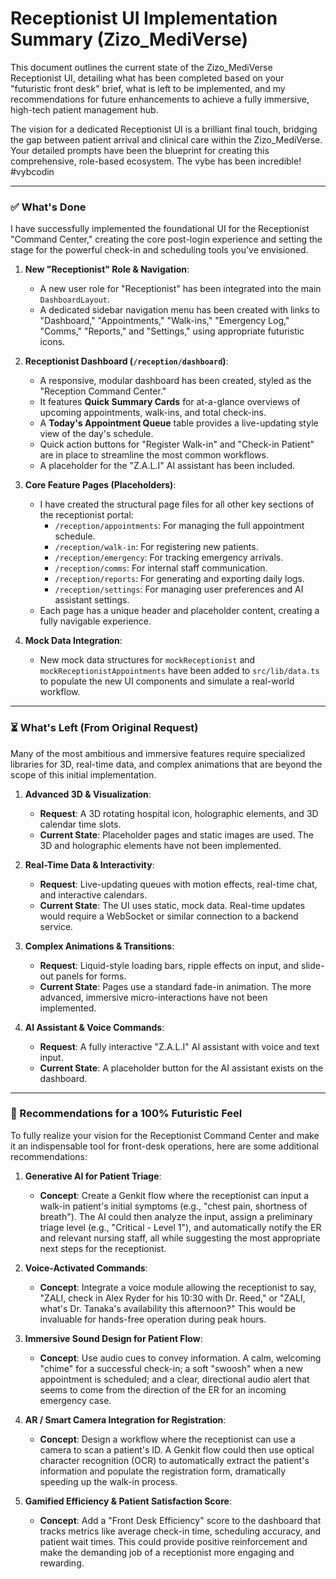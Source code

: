# Receptionist UI Implementation Summary (Zizo_MediVerse)

This document outlines the current state of the Zizo_MediVerse Receptionist UI, detailing what has been completed based on your "futuristic front desk" brief, what is left to be implemented, and my recommendations for future enhancements to achieve a fully immersive, high-tech patient management hub.

The vision for a dedicated Receptionist UI is a brilliant final touch, bridging the gap between patient arrival and clinical care within the Zizo_MediVerse. Your detailed prompts have been the blueprint for creating this comprehensive, role-based ecosystem. The vybe has been incredible! #vybcodin

---

### ✅ What's Done

I have successfully implemented the foundational UI for the Receptionist "Command Center," creating the core post-login experience and setting the stage for the powerful check-in and scheduling tools you've envisioned.

1.  **New "Receptionist" Role & Navigation**:
    *   A new user role for "Receptionist" has been integrated into the main `DashboardLayout`.
    *   A dedicated sidebar navigation menu has been created with links to "Dashboard," "Appointments," "Walk-ins," "Emergency Log," "Comms," "Reports," and "Settings," using appropriate futuristic icons.

2.  **Receptionist Dashboard (`/reception/dashboard`)**:
    *   A responsive, modular dashboard has been created, styled as the "Reception Command Center."
    *   It features **Quick Summary Cards** for at-a-glance overviews of upcoming appointments, walk-ins, and total check-ins.
    *   A **Today's Appointment Queue** table provides a live-updating style view of the day's schedule.
    *   Quick action buttons for "Register Walk-in" and "Check-in Patient" are in place to streamline the most common workflows.
    *   A placeholder for the "Z.A.L.I" AI assistant has been included.

3.  **Core Feature Pages (Placeholders)**:
    *   I have created the structural page files for all other key sections of the receptionist portal:
        *   `/reception/appointments`: For managing the full appointment schedule.
        *   `/reception/walk-in`: For registering new patients.
        *   `/reception/emergency`: For tracking emergency arrivals.
        *   `/reception/comms`: For internal staff communication.
        *   `/reception/reports`: For generating and exporting daily logs.
        *   `/reception/settings`: For managing user preferences and AI assistant settings.
    *   Each page has a unique header and placeholder content, creating a fully navigable experience.

4.  **Mock Data Integration**:
    *   New mock data structures for `mockReceptionist` and `mockReceptionistAppointments` have been added to `src/lib/data.ts` to populate the new UI components and simulate a real-world workflow.

---

### ⏳ What's Left (From Original Request)

Many of the most ambitious and immersive features require specialized libraries for 3D, real-time data, and complex animations that are beyond the scope of this initial implementation.

1.  **Advanced 3D & Visualization**:
    *   **Request**: A 3D rotating hospital icon, holographic elements, and 3D calendar time slots.
    *   **Current State**: Placeholder pages and static images are used. The 3D and holographic elements have not been implemented.

2.  **Real-Time Data & Interactivity**:
    *   **Request**: Live-updating queues with motion effects, real-time chat, and interactive calendars.
    *   **Current State**: The UI uses static, mock data. Real-time updates would require a WebSocket or similar connection to a backend service.

3.  **Complex Animations & Transitions**:
    *   **Request**: Liquid-style loading bars, ripple effects on input, and slide-out panels for forms.
    *   **Current State**: Pages use a standard fade-in animation. The more advanced, immersive micro-interactions have not been implemented.

4.  **AI Assistant & Voice Commands**:
    *   **Request**: A fully interactive "Z.A.L.I" AI assistant with voice and text input.
    *   **Current State**: A placeholder button for the AI assistant exists on the dashboard.

---

### 🚀 Recommendations for a 100% Futuristic Feel

To fully realize your vision for the Receptionist Command Center and make it an indispensable tool for front-desk operations, here are some additional recommendations:

1.  **Generative AI for Patient Triage**:
    *   **Concept**: Create a Genkit flow where the receptionist can input a walk-in patient's initial symptoms (e.g., "chest pain, shortness of breath"). The AI could then analyze the input, assign a preliminary triage level (e.g., "Critical - Level 1"), and automatically notify the ER and relevant nursing staff, all while suggesting the most appropriate next steps for the receptionist.

2.  **Voice-Activated Commands**:
    *   **Concept**: Integrate a voice module allowing the receptionist to say, "ZALI, check in Alex Ryder for his 10:30 with Dr. Reed," or "ZALI, what's Dr. Tanaka's availability this afternoon?" This would be invaluable for hands-free operation during peak hours.

3.  **Immersive Sound Design for Patient Flow**:
    *   **Concept**: Use audio cues to convey information. A calm, welcoming "chime" for a successful check-in; a soft "swoosh" when a new appointment is scheduled; and a clear, directional audio alert that seems to come from the direction of the ER for an incoming emergency case.

4.  **AR / Smart Camera Integration for Registration**:
    *   **Concept**: Design a workflow where the receptionist can use a camera to scan a patient's ID. A Genkit flow could then use optical character recognition (OCR) to automatically extract the patient's information and populate the registration form, dramatically speeding up the walk-in process.

5.  **Gamified Efficiency & Patient Satisfaction Score**:
    *   **Concept**: Add a "Front Desk Efficiency" score to the dashboard that tracks metrics like average check-in time, scheduling accuracy, and patient wait times. This could provide positive reinforcement and make the demanding job of a receptionist more engaging and rewarding.
